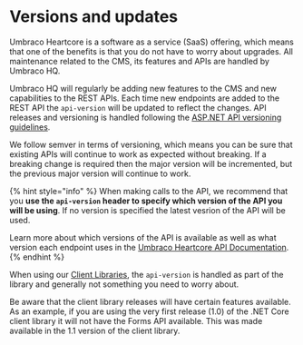 # Versions and updates

Umbraco Heartcore is a software as a service (SaaS) offering, which means that one of the benefits is that you do not have to worry about upgrades. All maintenance related to the CMS, its features and APIs are handled by Umbraco HQ.

Umbraco HQ will regularly be adding new features to the CMS and new capabilities to the REST APIs. Each time new endpoints are added to the REST API the `api-version` will be updated to reflect the changes. API releases and versioning is handled following the [ASP.NET API versioning guidelines](https://github.com/microsoft/aspnet-api-versioning).

We follow semver in terms of versioning, which means you can be sure that existing APIs will continue to work as expected without breaking. If a breaking change is required then the major version will be incremented, but the previous major version will continue to work.

{% hint style="info" %}
When making calls to the API, we recommend that you **use the `api-version` header to specify which version of the API you will be using**. If no version is specified the latest vesrion of the API will be used.

Learn more about which versions of the API is available as well as what version each endpoint uses in the [Umbraco Heartcore API Documentation](https://our.umbraco.com/documentation/Umbraco-Heartcore/API-Documentation/).
{% endhint %}

When using our [Client Libraries](client-libraries/README.md), the `api-version` is handled as part of the library and generally not something you need to worry about.

Be aware that the client library releases will have certain features available. As an example, if you are using the very first release (1.0) of the .NET Core client library it will not have the Forms API available. This was made available in the 1.1 version of the client library.
